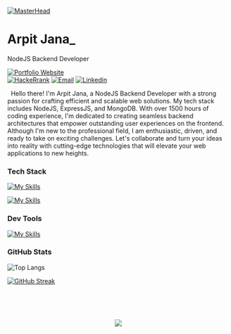 [![MasterHead](https://i.pinimg.com/originals/2f/f4/28/2ff428006f3ade5f10beac69372062ab.gif)](https://rishavchanda.io)

<!-- Your title -->
# Arpit Jana_
NodeJS Backend  Developer


<!-- Your badges
You can use the website to generate badges: https://shields.io/
-->

[![Portfolio Website](https://img.shields.io/badge/_Portfolio_Website-1F4958?style=flat&logo=appveyor&logoColor=white)](https://arpitjana21.github.io/)\
[![HackeRrank](https://img.shields.io/badge/-Hackerrank-32C766?style=flat&logo=HackerRank&logoColor=white)](https://www.hackerrank.com/arpitjana2103?hr_r=1)
[![Email](https://img.shields.io/badge/-Email-red?style=flat&logo=gmail&logoColor=white)](mailto:arpitjana2103@gmail.com)
[![Linkedin](https://img.shields.io/badge/-LinkedIn-blue?style=flat&logo=Linkedin&logoColor=white)](https://www.linkedin.com/in/arpitjana2103/)


&nbsp;
Hello there! I'm Arpit Jana, a NodeJS Backend Developer with a strong passion for crafting efficient and scalable web solutions. My tech stack includes NodeJS, ExpressJS, and MongoDB. With over 1500 hours of coding experience, I'm dedicated to creating seamless backend architectures that empower outstanding user experiences on the frontend. Although I'm new to the professional field, I am enthusiastic, driven, and ready to take on exciting challenges. Let's collaborate and turn your ideas into reality with cutting-edge technologies that will elevate your web applications to new heights.

 
<h3 align="left">Tech Stack</h3>

[![My Skills](https://skillicons.dev/icons?i=html,css,js,typescript,cpp&theme=light)](https://skillicons.dev)

[![My Skills](https://skillicons.dev/icons?i=nodejs,expressjs,mysql,mongodb,redis,pug&theme=light)](https://skillicons.dev)

<h3 align="left">Dev Tools</h3>

[![My Skills](https://skillicons.dev/icons?i=vscode,git,github,postman,githubactions,aws&theme=light)](https://skillicons.dev)

<h3 align="left">GitHub Stats</h3>

![Top Langs](https://github-readme-stats.vercel.app/api/top-langs/?username=arpitjana21&layout=compact)

[![GitHub Streak](https://github-readme-streak-stats.herokuapp.com?user=arpitjana21)](https://git.io/streak-stats)



<br/>
<br/>
<br/>

<!--profile visit count-->
<div align="center">

[![](https://visitcount.itsvg.in/api?id=arpitjana21&label=Profile%20Views&color=6&icon=5&pretty=false)](https://visitcount.itsvg.in)
  
</div>

